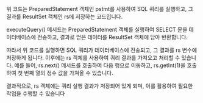 위 코드는 PreparedStatement 객체인 pstmt를 사용하여 SQL 쿼리를 실행하고, 그 결과를 ResultSet 객체인 rs에 저장하는 코드입니다.

executeQuery() 메서드는 PreparedStatement 객체를 실행하여 SELECT 문을 데이터베이스에 전송하고, 결과로 얻은 데이터를 ResultSet 객체에 담아 반환합니다.

따라서 위 코드를 실행하면 SQL 쿼리가 데이터베이스에 전송되고, 그 결과를 rs 변수에 저장하게 됩니다. 이후에는 rs 객체를 사용하여 쿼리 결과를 가져오고 처리할 수 있습니다. 예를 들어, rs.next() 메서드를 호출하여 다음 행으로 이동하고, rs.getInt(1)을 호출하여 첫 번째 열의 정수 값을 가져올 수 있습니다.

결과적으로, rs 객체에는 쿼리 실행 결과가 저장되어 있게 되며, 이를 활용하여 필요한 작업을 수행할 수 있습니다

